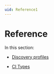 ```yaml
---
uid: Reference1
---
```


# Reference

In this section:

- [Discovery profiles](xref:Discovery_profiles)

- [CI Types](xref:CI_Types1#ci-types)
